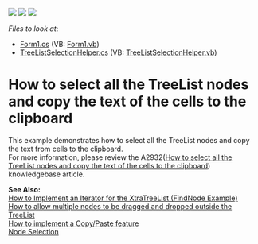 <!-- default badges list -->
![](https://img.shields.io/endpoint?url=https://codecentral.devexpress.com/api/v1/VersionRange/128638131/10.1.6%2B)
[![](https://img.shields.io/badge/Open_in_DevExpress_Support_Center-FF7200?style=flat-square&logo=DevExpress&logoColor=white)](https://supportcenter.devexpress.com/ticket/details/E641)
[![](https://img.shields.io/badge/📖_How_to_use_DevExpress_Examples-e9f6fc?style=flat-square)](https://docs.devexpress.com/GeneralInformation/403183)
<!-- default badges end -->
<!-- default file list -->
*Files to look at*:

* [Form1.cs](./CS/Form1.cs) (VB: [Form1.vb](./VB/Form1.vb))
* [TreeListSelectionHelper.cs](./CS/TreeListSelectionHelper.cs) (VB: [TreeListSelectionHelper.vb](./VB/TreeListSelectionHelper.vb))
<!-- default file list end -->
# How to select all the TreeList nodes and copy the text of the cells to the clipboard


<p>This example demonstrates how to select all the TreeList nodes and copy the text from cells to the clipboard.<br />
For more information, please review the A2932(<a href="https://www.devexpress.com/Support/Center/p/A2932">How to select all the TreeList nodes and copy the text of the cells to the clipboard</a>) knowledgebase article.</p><p><strong>See Also:</strong><br />
<a href="https://www.devexpress.com/Support/Center/p/A236">How to Implement an Iterator for the XtraTreeList (FindNode Example)</a><br />
<a href="https://www.devexpress.com/Support/Center/p/A2851">How to allow multiple nodes to be dragged and dropped outside the TreeList</a><br />
<a href="https://www.devexpress.com/Support/Center/p/A1266">How to implement a Copy/Paste feature</a><br />
<a href="http://documentation.devexpress.com/#WindowsForms/CustomDocument206">Node Selection</a></p>

<br/>


